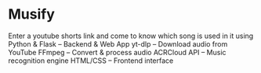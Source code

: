 # Musify
Enter a youtube shorts link and come to know which song is used in it using 
Python & Flask – Backend & Web App
yt-dlp – Download audio from YouTube
FFmpeg – Convert & process audio
ACRCloud API – Music recognition engine
HTML/CSS – Frontend interface
